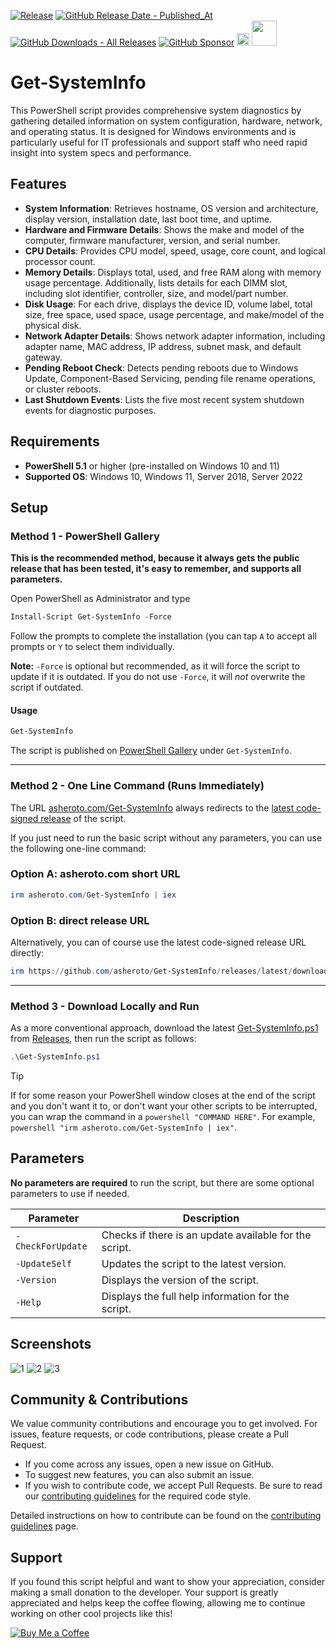 [![Release](https://img.shields.io/github/v/release/asheroto/Get-SystemInfo)](https://github.com/asheroto/Get-SystemInfo/releases)
[![GitHub Release Date - Published_At](https://img.shields.io/github/release-date/asheroto/Get-SystemInfo)](https://github.com/asheroto/Get-SystemInfo/releases)
[![GitHub Downloads - All Releases](https://img.shields.io/github/downloads/asheroto/Get-SystemInfo/total)](https://github.com/asheroto/Get-SystemInfo/releases)
[![GitHub Sponsor](https://img.shields.io/github/sponsors/asheroto?label=Sponsor&logo=GitHub)](https://github.com/sponsors/asheroto?frequency=one-time&sponsor=asheroto)
<a href="https://ko-fi.com/asheroto"><img src="https://ko-fi.com/img/githubbutton_sm.svg" alt="Ko-Fi Button" height="20px"></a>
<a href="https://www.buymeacoffee.com/asheroto"><img src="https://img.buymeacoffee.com/button-api/?text=Buy me a coffee&emoji=&slug=Get-SystemInfo&button_colour=FFDD00&font_colour=000000&font_family=Lato&outline_colour=000000&coffee_colour=ffffff)" height="40px"></a>

# Get-SystemInfo

This PowerShell script provides comprehensive system diagnostics by gathering detailed information on system configuration, hardware, network, and operating status. It is designed for Windows environments and is particularly useful for IT professionals and support staff who need rapid insight into system specs and performance.

## Features

- **System Information**: Retrieves hostname, OS version and architecture, display version, installation date, last boot time, and uptime.
- **Hardware and Firmware Details**: Shows the make and model of the computer, firmware manufacturer, version, and serial number.
- **CPU Details**: Provides CPU model, speed, usage, core count, and logical processor count.
- **Memory Details**: Displays total, used, and free RAM along with memory usage percentage. Additionally, lists details for each DIMM slot, including slot identifier, controller, size, and model/part number.
- **Disk Usage**: For each drive, displays the device ID, volume label, total size, free space, used space, usage percentage, and make/model of the physical disk.
- **Network Adapter Details**: Shows network adapter information, including adapter name, MAC address, IP address, subnet mask, and default gateway.
- **Pending Reboot Check**: Detects pending reboots due to Windows Update, Component-Based Servicing, pending file rename operations, or cluster reboots.
- **Last Shutdown Events**: Lists the five most recent system shutdown events for diagnostic purposes.

## Requirements

- **PowerShell 5.1** or higher (pre-installed on Windows 10 and 11)
- **Supported OS**: Windows 10, Windows 11, Server 2018, Server 2022

## Setup

### Method 1 - PowerShell Gallery

**This is the recommended method, because it always gets the public release that has been tested, it's easy to remember, and supports all parameters.**

Open PowerShell as Administrator and type

```powershell
Install-Script Get-SystemInfo -Force
```

Follow the prompts to complete the installation (you can tap `A` to accept all prompts or `Y` to select them individually.

**Note:** `-Force` is optional but recommended, as it will force the script to update if it is outdated. If you do not use `-Force`, it will _not_ overwrite the script if outdated.

#### Usage

```powershell
Get-SystemInfo
```

The script is published on [PowerShell Gallery](https://www.powershellgallery.com/packages/Get-SystemInfo) under `Get-SystemInfo`.

---

### Method 2 - One Line Command (Runs Immediately)

The URL [asheroto.com/Get-SystemInfo](https://asheroto.com/Get-SystemInfo) always redirects to the [latest code-signed release](https://github.com/asheroto/Get-SystemInfo/releases/latest/download/Get-SystemInfo.ps1) of the script.

If you just need to run the basic script without any parameters, you can use the following one-line command:

### Option A: asheroto.com short URL

```powershell
irm asheroto.com/Get-SystemInfo | iex
```

### Option B: direct release URL

Alternatively, you can of course use the latest code-signed release URL directly:

```powershell
irm https://github.com/asheroto/Get-SystemInfo/releases/latest/download/Get-SystemInfo.ps1 | iex
```

---

### Method 3 - Download Locally and Run

As a more conventional approach, download the latest [Get-SystemInfo.ps1](https://github.com/asheroto/Get-SystemInfo/releases/latest/download/Get-SystemInfo.ps1) from [Releases](https://github.com/asheroto/Get-SystemInfo/releases), then run the script as follows:

```powershell
.\Get-SystemInfo.ps1
```

> [!TIP]
> If for some reason your PowerShell window closes at the end of the script and you don't want it to, or don't want your other scripts to be interrupted, you can wrap the command in a `powershell "COMMAND HERE"`. For example, `powershell "irm asheroto.com/Get-SystemInfo | iex"`.

## Parameters

**No parameters are required** to run the script, but there are some optional parameters to use if needed.

| Parameter         | Description                                            |
| ----------------- | ------------------------------------------------------ |
| `-CheckForUpdate` | Checks if there is an update available for the script. |
| `-UpdateSelf`     | Updates the script to the latest version.              |
| `-Version`        | Displays the version of the script.                    |
| `-Help`           | Displays the full help information for the script.     |

## Screenshots

![1](https://github.com/user-attachments/assets/6bbb1464-6fd4-42d6-8860-03ede4066865)
![2](https://github.com/user-attachments/assets/a58d7b0a-2c11-41cd-932f-6f087132a9d8)
![3](https://github.com/user-attachments/assets/9e4546df-b43c-4d70-a18b-6ce6d2173b03)

## Community & Contributions

We value community contributions and encourage you to get involved. For issues, feature requests, or code contributions, please create a Pull Request.

- If you come across any issues, open a new issue on GitHub.
- To suggest new features, you can also submit an issue.
- If you wish to contribute code, we accept Pull Requests. Be sure to read our [contributing guidelines](https://github.com/asheroto/Get-SystemInfo/blob/main/CONTRIBUTING.md) for the required code style.

Detailed instructions on how to contribute can be found on the [contributing guidelines](https://github.com/asheroto/Get-SystemInfo/blob/main/CONTRIBUTING.md) page.

## Support

If you found this script helpful and want to show your appreciation, consider making a small donation to the developer. Your support is greatly appreciated and helps keep the coffee flowing, allowing me to continue working on other cool projects like this!

[![Buy Me a Coffee](https://img.buymeacoffee.com/button-api/?text=Buy%20me%20a%20coffee&emoji=&slug=asheroto&button_colour=FFDD00&font_colour=000000&font_family=Lato&outline_colour=000000&coffee_colour=ffffff)](https://www.buymeacoffee.com/asheroto)